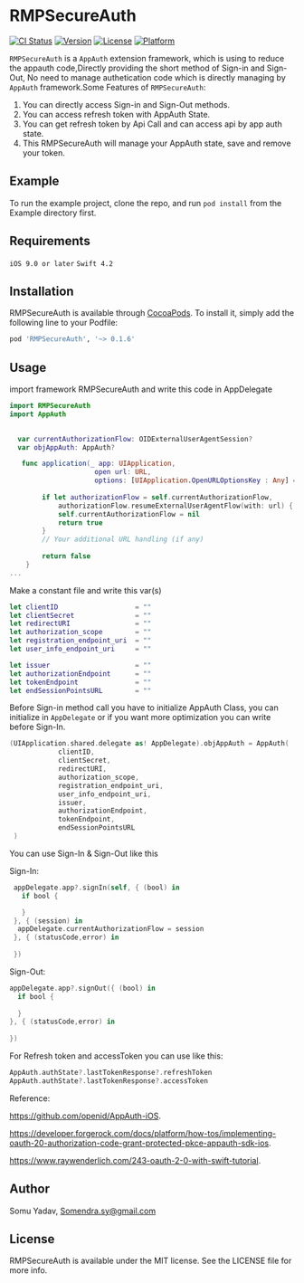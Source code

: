 # RMPSecureAuth

[![CI Status](https://img.shields.io/travis/somuyadav007/RMPSecureAuth.svg?style=flat)](https://travis-ci.org/somuyadav007/RMPSecureAuth)
[![Version](https://img.shields.io/cocoapods/v/RMPSecureAuth.svg?style=flat)](https://cocoapods.org/pods/RMPSecureAuth)
[![License](https://img.shields.io/cocoapods/l/RMPSecureAuth.svg?style=flat)](https://cocoapods.org/pods/RMPSecureAuth)
[![Platform](https://img.shields.io/cocoapods/p/RMPSecureAuth.svg?style=flat)](https://cocoapods.org/pods/RMPSecureAuth)

`RMPSecureAuth` is a `AppAuth` extension framework, which is using to reduce the appauth code,Directly providing the short method of Sign-in and Sign-Out, No need to manage authetication code which is directly managing by `AppAuth` framework.Some Features of `RMPSecureAuth`:
     
 1. You can directly access Sign-in and Sign-Out methods.
 2. You can access refresh token with AppAuth State.
 3. You can get refresh token by Api Call and can access api by app auth state.
 4. This RMPSecureAuth will manage your AppAuth state, save and remove your token.

## Example

To run the example project, clone the repo, and run `pod install` from the Example directory first.

## Requirements
`iOS 9.0 or later`
`Swift 4.2`

## Installation

RMPSecureAuth is available through [CocoaPods](https://cocoapods.org). To install
it, simply add the following line to your Podfile:

```ruby
pod 'RMPSecureAuth', '~> 0.1.6'
```
## Usage

import framework RMPSecureAuth and write this code in AppDelegate

```swift
import RMPSecureAuth
import AppAuth

 
  var currentAuthorizationFlow: OIDExternalUserAgentSession?
  var objAppAuth: AppAuth?

   func application(_ app: UIApplication,
                     open url: URL,
                     options: [UIApplication.OpenURLOptionsKey : Any] = [:]) -> Bool {
        
        if let authorizationFlow = self.currentAuthorizationFlow,
            authorizationFlow.resumeExternalUserAgentFlow(with: url) {
            self.currentAuthorizationFlow = nil
            return true
        }
        // Your additional URL handling (if any)
        
        return false
    }
...
```

Make a constant file and write this var(s)

```swift
let clientID                   = ""
let clientSecret               = ""
let redirectURI                = ""
let authorization_scope        = ""
let registration_endpoint_uri  = ""
let user_info_endpoint_uri     = ""

let issuer                     = ""
let authorizationEndpoint      = ""
let tokenEndpoint              = ""
let endSessionPointsURL        = ""

```

Before Sign-in method call you have to initialize AppAuth Class, you can initialize in `AppDelegate` or if you want more optimization you can write before Sign-In. 
```swift
(UIApplication.shared.delegate as! AppDelegate).objAppAuth = AppAuth(
            clientID,
            clientSecret,
            redirectURI,
            authorization_scope,
            registration_endpoint_uri,
            user_info_endpoint_uri,
            issuer,
            authorizationEndpoint,
            tokenEndpoint,
            endSessionPointsURL
 )
```

You can use Sign-In & Sign-Out like this

Sign-In: 
```swift
 appDelegate.app?.signIn(self, { (bool) in
   if bool {

   }
 }, { (session) in
  appDelegate.currentAuthorizationFlow = session
 }, { (statusCode,error) in
            
 })

```
Sign-Out:
```swift
appDelegate.app?.signOut({ (bool) in
  if bool {
    
  }
}, { (statusCode,error) in
    
})
```

For Refresh token and accessToken you can use like this:
```swift
AppAuth.authState?.lastTokenResponse?.refreshToken
AppAuth.authState?.lastTokenResponse?.accessToken
```

Reference:

https://github.com/openid/AppAuth-iOS.

https://developer.forgerock.com/docs/platform/how-tos/implementing-oauth-20-authorization-code-grant-protected-pkce-appauth-sdk-ios.

https://www.raywenderlich.com/243-oauth-2-0-with-swift-tutorial.


## Author

Somu Yadav, Somendra.sy@gmail.com

## License

RMPSecureAuth is available under the MIT license. See the LICENSE file for more info.
